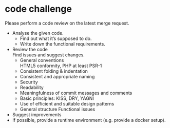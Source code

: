 # code challenge

Please perform a code review on the latest merge request.

- Analyse the given code.
  - Find out what it’s supposed to do.
  - Write down the functional requirements.
- Review the code<br>
  Find issues and suggest changes. 
  - General conventions<br>
    HTML5 conformity, PHP at least PSR-1
  - Consistent folding & indentation
  - Consistent and appropriate naming
  - Security
  - Readability
  - Meaningfulness of commit messages and comments
  - Basic principles: KISS, DRY, YAGNI
  - Use of efficient and suitable design patterns
  - General structure Functional issues
- Suggest improvements
- If possible, provide a runtime environment (e.g. provide a docker setup).
